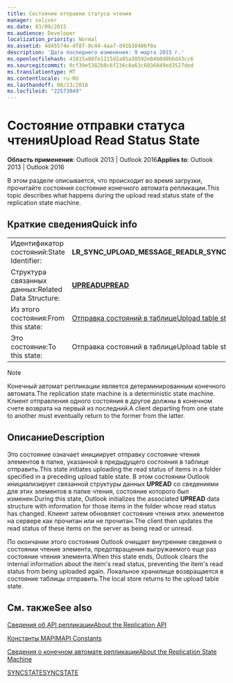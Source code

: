 ```yaml
---
title: Состояние отправки статуса чтения
manager: soliver
ms.date: 03/09/2015
ms.audience: Developer
localization_priority: Normal
ms.assetid: 4d45574e-df87-8c44-4aa7-d41b38406f0a
description: 'Дата последнего изменения: 9 марта 2015 г.'
ms.openlocfilehash: 41815a88fe1215d2a85a38592e04b0d0bbd43cc6
ms.sourcegitcommit: 0cf39e5382b8c6f236c8a63c6036849ed3527ded
ms.translationtype: MT
ms.contentlocale: ru-RU
ms.lasthandoff: 08/23/2018
ms.locfileid: "22573049"
---
```

# <a name="upload-read-status-state"></a><span data-ttu-id="1a3ee-103">Состояние отправки статуса чтения</span><span class="sxs-lookup"><span data-stu-id="1a3ee-103">Upload Read Status State</span></span>

  
  
<span data-ttu-id="1a3ee-104">**Область применения**: Outlook 2013 | Outlook 2016</span><span class="sxs-lookup"><span data-stu-id="1a3ee-104">**Applies to**: Outlook 2013 | Outlook 2016</span></span> 
  
 <span data-ttu-id="1a3ee-105">В этом разделе описывается, что происходит во время загрузки, прочитайте состояния состояние конечного автомата репликации.</span><span class="sxs-lookup"><span data-stu-id="1a3ee-105">This topic describes what happens during the upload read status state of the replication state machine.</span></span> 
  
## <a name="quick-info"></a><span data-ttu-id="1a3ee-106">Краткие сведения</span><span class="sxs-lookup"><span data-stu-id="1a3ee-106">Quick info</span></span>

|||
|:-----|:-----|
|<span data-ttu-id="1a3ee-107">Идентификатор состояний:</span><span class="sxs-lookup"><span data-stu-id="1a3ee-107">State Identifier:</span></span>  <br/> |<span data-ttu-id="1a3ee-108">**LR_SYNC_UPLOAD_MESSAGE_READ**</span><span class="sxs-lookup"><span data-stu-id="1a3ee-108">**LR_SYNC_UPLOAD_MESSAGE_READ**</span></span> <br/> |
|<span data-ttu-id="1a3ee-109">Структура связанных данных:</span><span class="sxs-lookup"><span data-stu-id="1a3ee-109">Related Data Structure:</span></span>  <br/> |<span data-ttu-id="1a3ee-110">**[UPREAD](upread.md)**</span><span class="sxs-lookup"><span data-stu-id="1a3ee-110">**[UPREAD](upread.md)**</span></span> <br/> |
|<span data-ttu-id="1a3ee-111">Из этого состояния:</span><span class="sxs-lookup"><span data-stu-id="1a3ee-111">From this state:</span></span>  <br/> |[<span data-ttu-id="1a3ee-112">Отправка состояний в таблице</span><span class="sxs-lookup"><span data-stu-id="1a3ee-112">Upload table state</span></span>](upload-table-state.md) <br/> |
|<span data-ttu-id="1a3ee-113">Это состояние:</span><span class="sxs-lookup"><span data-stu-id="1a3ee-113">To this state:</span></span>  <br/> |<span data-ttu-id="1a3ee-114">Отправка состояний в таблице</span><span class="sxs-lookup"><span data-stu-id="1a3ee-114">Upload table state</span></span>  <br/> |
   
> [!NOTE]
> <span data-ttu-id="1a3ee-115">Конечный автомат репликации является детерминированным конечного автомата.</span><span class="sxs-lookup"><span data-stu-id="1a3ee-115">The replication state machine is a deterministic state machine.</span></span> <span data-ttu-id="1a3ee-116">Клиент отправления одного состояния в другое должны в конечном счете возврата на первый из последний.</span><span class="sxs-lookup"><span data-stu-id="1a3ee-116">A client departing from one state to another must eventually return to the former from the latter.</span></span> 
  
## <a name="description"></a><span data-ttu-id="1a3ee-117">Описание</span><span class="sxs-lookup"><span data-stu-id="1a3ee-117">Description</span></span>

<span data-ttu-id="1a3ee-118">Это состояние означает инициирует отправку состояние чтения элементов в папке, указанной в предыдущего состояния в таблице отправить.</span><span class="sxs-lookup"><span data-stu-id="1a3ee-118">This state initiates uploading the read status of items in a folder specified in a preceding upload table state.</span></span> <span data-ttu-id="1a3ee-119">В этом состоянии Outlook инициализирует связанной структуры данных **UPREAD** со сведениями для этих элементов в папке чтения, состояние которого был изменен.</span><span class="sxs-lookup"><span data-stu-id="1a3ee-119">During this state, Outlook initializes the associated **UPREAD** data structure with information for those items in the folder whose read status has changed.</span></span> <span data-ttu-id="1a3ee-120">Клиент затем обновляет состояние чтения этих элементов на сервере как прочитан или не прочитан.</span><span class="sxs-lookup"><span data-stu-id="1a3ee-120">The client then updates the read status of these items on the server as being read or unread.</span></span> 
  
<span data-ttu-id="1a3ee-121">По окончании этого состояния Outlook очищает внутренние сведения о состоянии чтение элемента, предотвращения выгружаемого еще раз состояние чтения элемента.</span><span class="sxs-lookup"><span data-stu-id="1a3ee-121">When this state ends, Outlook clears the internal information about the item's read status, preventing the item's read status from being uploaded again.</span></span> <span data-ttu-id="1a3ee-122">Локальное хранилище возвращается в состояние таблицы отправить.</span><span class="sxs-lookup"><span data-stu-id="1a3ee-122">The local store returns to the upload table state.</span></span>
  
## <a name="see-also"></a><span data-ttu-id="1a3ee-123">См. также</span><span class="sxs-lookup"><span data-stu-id="1a3ee-123">See also</span></span>



[<span data-ttu-id="1a3ee-124">Сведения об API репликации</span><span class="sxs-lookup"><span data-stu-id="1a3ee-124">About the Replication API</span></span>](about-the-replication-api.md)
  
[<span data-ttu-id="1a3ee-125">Константы MAPI</span><span class="sxs-lookup"><span data-stu-id="1a3ee-125">MAPI Constants</span></span>](mapi-constants.md)
  
[<span data-ttu-id="1a3ee-126">Сведения о конечном автомате репликации</span><span class="sxs-lookup"><span data-stu-id="1a3ee-126">About the Replication State Machine</span></span>](about-the-replication-state-machine.md)
  
[<span data-ttu-id="1a3ee-127">SYNCSTATE</span><span class="sxs-lookup"><span data-stu-id="1a3ee-127">SYNCSTATE</span></span>](syncstate.md)

